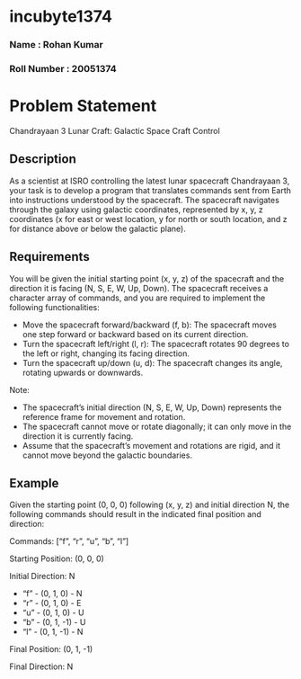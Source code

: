 # incubyte1374
<h3>Name : Rohan Kumar</h3>
<h3>Roll Number : 20051374</h3>

<h1>Problem Statement</h1>
Chandrayaan 3 Lunar Craft: Galactic Space Craft Control

<h2>Description</h2>
As a scientist at ISRO controlling the latest lunar spacecraft Chandrayaan 3, your task is to develop a program that translates commands sent from Earth into instructions understood by the spacecraft. The spacecraft navigates through the galaxy using galactic coordinates, represented by x, y, z coordinates (x for east or west location, y for north or south location, and z for distance above or below the galactic plane).

<h2>Requirements</h2>
You will be given the initial starting point (x, y, z) of the spacecraft and the direction it is facing (N, S, E, W, Up, Down). The spacecraft receives a character array of commands, and you are required to implement the following functionalities:
<ul>
  <li>Move the spacecraft forward/backward (f, b): The spacecraft moves one step forward or backward based on its current direction.</li>
  <li>Turn the spacecraft left/right (l, r): The spacecraft rotates 90 degrees to the left or right, changing its facing direction.</li>
  <li>Turn the spacecraft up/down (u, d): The spacecraft changes its angle, rotating upwards or downwards.</li>
</ul>

Note:
<ul>
  <li>The spacecraft’s initial direction (N, S, E, W, Up, Down) represents the reference frame for movement and rotation.</li>
  <li>The spacecraft cannot move or rotate diagonally; it can only move in the direction it is currently facing.</li>
  <li>Assume that the spacecraft’s movement and rotations are rigid, and it cannot move beyond the galactic boundaries.</li>
</ul>

<h2>Example</h2>
Given the starting point (0, 0, 0) following (x, y, z) and initial direction N, the following commands should result in the indicated final position and direction:

Commands: [“f”, “r”, “u”, “b”, “l”]

Starting Position: (0, 0, 0)

Initial Direction: N

<ul>
  <li>“f” - (0, 1, 0) - N</li>
  <li>“r” - (0, 1, 0) - E</li>
  <li>“u” - (0, 1, 0) - U</li>
  <li>“b” - (0, 1, -1) - U</li>
  <li>“l” - (0, 1, -1) - N</li>
</ul>

Final Position: (0, 1, -1)

Final Direction: N

